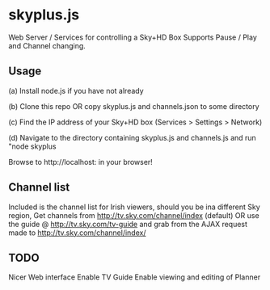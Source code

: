 skyplus.js
==========

Web Server / Services for controlling a Sky+HD Box
Supports Pause / Play and Channel changing.

Usage
------------
(a) Install node.js if you have not already

(b) Clone this repo OR copy skyplus.js and channels.json to some directory

(c) Find the IP address of your Sky+HD box (Services > Settings > Network)

(d) Navigate to the directory containing skyplus.js and channels.js and run "node skyplus <Sky Box IP> <Local Port>

Browse to http://localhost:<localPort> in your browser!

Channel list 
------------
Included is the channel list for Irish viewers, should you be ina different Sky region, 
Get channels from http://tv.sky.com/channel/index (default) OR use the guide @ http://tv.sky.com/tv-guide
and grab from the AJAX request made to http://tv.sky.com/channel/index/<Your area>

TODO
------------
Nicer Web interface
Enable TV Guide
Enable viewing and editing of Planner
